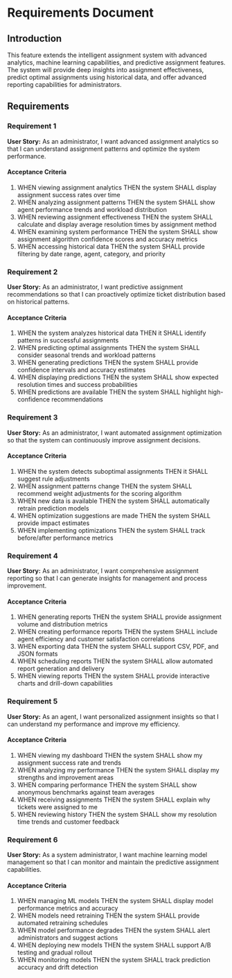 # Requirements Document

## Introduction

This feature extends the intelligent assignment system with advanced analytics, machine learning capabilities, and predictive assignment features. The system will provide deep insights into assignment effectiveness, predict optimal assignments using historical data, and offer advanced reporting capabilities for administrators.

## Requirements

### Requirement 1

**User Story:** As an administrator, I want advanced assignment analytics so that I can understand assignment patterns and optimize the system performance.

#### Acceptance Criteria

1. WHEN viewing assignment analytics THEN the system SHALL display assignment success rates over time
2. WHEN analyzing assignment patterns THEN the system SHALL show agent performance trends and workload distribution
3. WHEN reviewing assignment effectiveness THEN the system SHALL calculate and display average resolution times by assignment method
4. WHEN examining system performance THEN the system SHALL show assignment algorithm confidence scores and accuracy metrics
5. WHEN accessing historical data THEN the system SHALL provide filtering by date range, agent, category, and priority

### Requirement 2

**User Story:** As an administrator, I want predictive assignment recommendations so that I can proactively optimize ticket distribution based on historical patterns.

#### Acceptance Criteria

1. WHEN the system analyzes historical data THEN it SHALL identify patterns in successful assignments
2. WHEN predicting optimal assignments THEN the system SHALL consider seasonal trends and workload patterns
3. WHEN generating predictions THEN the system SHALL provide confidence intervals and accuracy estimates
4. WHEN displaying predictions THEN the system SHALL show expected resolution times and success probabilities
5. WHEN predictions are available THEN the system SHALL highlight high-confidence recommendations

### Requirement 3

**User Story:** As an administrator, I want automated assignment optimization so that the system can continuously improve assignment decisions.

#### Acceptance Criteria

1. WHEN the system detects suboptimal assignments THEN it SHALL suggest rule adjustments
2. WHEN assignment patterns change THEN the system SHALL recommend weight adjustments for the scoring algorithm
3. WHEN new data is available THEN the system SHALL automatically retrain prediction models
4. WHEN optimization suggestions are made THEN the system SHALL provide impact estimates
5. WHEN implementing optimizations THEN the system SHALL track before/after performance metrics

### Requirement 4

**User Story:** As an administrator, I want comprehensive assignment reporting so that I can generate insights for management and process improvement.

#### Acceptance Criteria

1. WHEN generating reports THEN the system SHALL provide assignment volume and distribution metrics
2. WHEN creating performance reports THEN the system SHALL include agent efficiency and customer satisfaction correlations
3. WHEN exporting data THEN the system SHALL support CSV, PDF, and JSON formats
4. WHEN scheduling reports THEN the system SHALL allow automated report generation and delivery
5. WHEN viewing reports THEN the system SHALL provide interactive charts and drill-down capabilities

### Requirement 5

**User Story:** As an agent, I want personalized assignment insights so that I can understand my performance and improve my efficiency.

#### Acceptance Criteria

1. WHEN viewing my dashboard THEN the system SHALL show my assignment success rate and trends
2. WHEN analyzing my performance THEN the system SHALL display my strengths and improvement areas
3. WHEN comparing performance THEN the system SHALL show anonymous benchmarks against team averages
4. WHEN receiving assignments THEN the system SHALL explain why tickets were assigned to me
5. WHEN reviewing history THEN the system SHALL show my resolution time trends and customer feedback

### Requirement 6

**User Story:** As a system administrator, I want machine learning model management so that I can monitor and maintain the predictive assignment capabilities.

#### Acceptance Criteria

1. WHEN managing ML models THEN the system SHALL display model performance metrics and accuracy
2. WHEN models need retraining THEN the system SHALL provide automated retraining schedules
3. WHEN model performance degrades THEN the system SHALL alert administrators and suggest actions
4. WHEN deploying new models THEN the system SHALL support A/B testing and gradual rollout
5. WHEN monitoring models THEN the system SHALL track prediction accuracy and drift detection